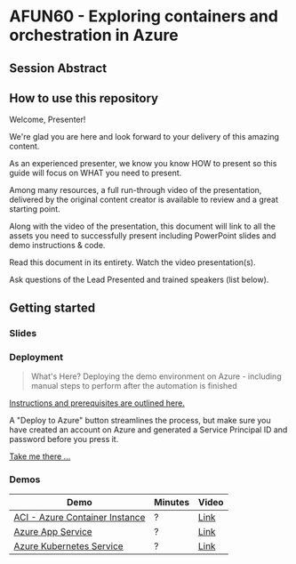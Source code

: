 # AFUN60 - Exploring containers and orchestration in Azure

## Session Abstract

## How to use this repository

Welcome, Presenter!

We're glad you are here and look forward to your delivery of this amazing content.

As an experienced presenter, we know you know HOW to present so this guide will focus on WHAT you need to present.

Among many resources, a full run-through video of the presentation, delivered by the original content creator is available to review and a great starting point.

Along with the video of the presentation, this document will link to all the assets you need to successfully present including PowerPoint slides and demo instructions & code.

Read this document in its entirety. Watch the video presentation(s).

Ask questions of the Lead Presented and trained speakers (list below).

## Getting started

### Slides

### Deployment

> What's Here? Deploying the demo environment on Azure - including manual steps to perform after the automation is finished

[Instructions and prerequisites are outlined here.](deployment/README.md)

A "Deploy to Azure" button streamlines the process, but make sure you have created an account on Azure and generated a Service Principal ID and password before you press it.

[Take me there ...](deployment/README.md)

### Demos

| Demo  | Minutes | Video |
|----------|----------|-------|
|[ACI - Azure Container Instance](demos#demo-1---aci-time-permittting)|?   |[Link](about:blank)|
|[Azure App Service](demos#demo-2---app-service)|?   |[Link](about:blank)|
|[Azure Kubernetes Service](demos#demo-3---aks)|?   |[Link](about:blank)|
